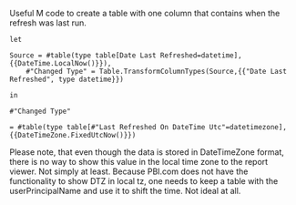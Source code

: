 Useful M code to create a table with one column that contains when the refresh was last run.

```
let

Source = #table(type table[Date Last Refreshed=datetime], {{DateTime.LocalNow()}}),
    #"Changed Type" = Table.TransformColumnTypes(Source,{{"Date Last Refreshed", type datetime}})

in

#"Changed Type"
```

```
= #table(type table[#"Last Refreshed On DateTime Utc"=datetimezone], {{DateTimeZone.FixedUtcNow()}})
```


Please note, that even though the data is stored in DateTimeZone format, there is no way to show this value in the local time zone to the report viewer. Not simply at least. Because PBI.com does not have the functionality to show DTZ in local tz, one needs to keep a table with the userPrincipalName and use it to shift the time. Not ideal at all.
